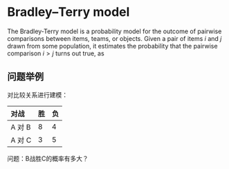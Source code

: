 # Bradley–Terry model

The Bradley-Terry model is a probability model for the outcome of pairwise comparisons between items, teams, or objects. Given a pair of items $i$ and $j$ drawn from some population, it estimates the probability that the pairwise comparison $i>j$ turns out true, as

## 问题举例

对比较关系进行建模：

| 对战    | 胜   | 负   |
| :---- | :-- | :-- |
| A 对 B | 8   | 4   |
| A 对 C | 3   | 5   |

问题：B战胜C的概率有多大？




